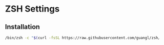 # ZSH Settings

## Installation
```zsh
/bin/zsh -c "$(curl -fsSL https://raw.githubusercontent.com/guangl/zsh/HEAD/install.sh)"
```
